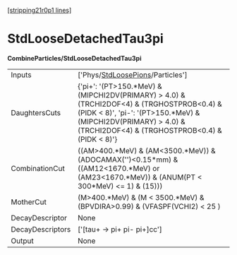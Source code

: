 [[stripping21r0p1 lines]](./stripping21r0p1-index)

# StdLooseDetachedTau3pi

**CombineParticles/StdLooseDetachedTau3pi**

|                  |                                                                                                                                                                                                                          |
|------------------|--------------------------------------------------------------------------------------------------------------------------------------------------------------------------------------------------------------------------|
| Inputs           | ['Phys/[StdLoosePions](./stripping21r0p1-commonparticles-stdloosepions)/Particles']                                                                                                                                    |
| DaughtersCuts    | {'pi+': '(PT\>150.\*MeV) & (MIPCHI2DV(PRIMARY) \> 4.0) & (TRCHI2DOF\<4) & (TRGHOSTPROB\<0.4) & (PIDK \< 8)', 'pi-': '(PT\>150.\*MeV) & (MIPCHI2DV(PRIMARY) \> 4.0) & (TRCHI2DOF\<4) & (TRGHOSTPROB\<0.4) & (PIDK \< 8)'} |
| CombinationCut   | ((AM\>400.\*MeV) & (AM\<3500.\*MeV)) & (ADOCAMAX('')\<0.15\*mm) & ((AM12\<1670.\*MeV) or (AM23\<1670.\*MeV)) & (ANUM(PT \< 300\*MeV) \<= 1) & (15)))                                                                     |
| MotherCut        | (M\>400.\*MeV) & (M \< 3500.\*MeV) & (BPVDIRA\>0.99) & (VFASPF(VCHI2) \< 25 )                                                                                                                                            |
| DecayDescriptor  | None                                                                                                                                                                                                                     |
| DecayDescriptors | ['[tau+ -\> pi+ pi- pi+]cc']                                                                                                                                                                                         |
| Output           | None                                                                                                                                                                                                                     |
